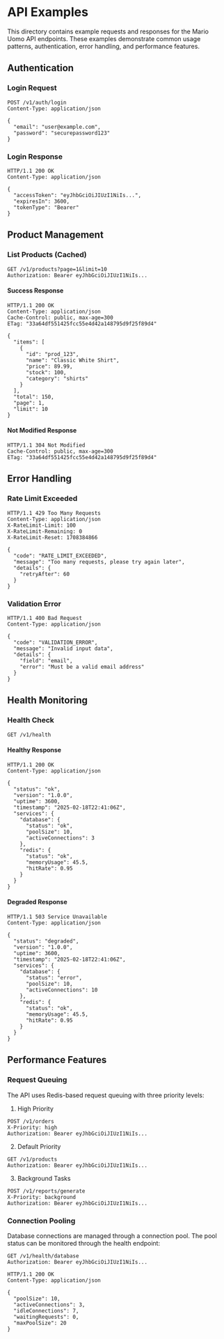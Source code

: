 # API Examples

This directory contains example requests and responses for the Mario Uomo API endpoints. These examples demonstrate common usage patterns, authentication, error handling, and performance features.

## Authentication

### Login Request
```http
POST /v1/auth/login
Content-Type: application/json

{
  "email": "user@example.com",
  "password": "securepassword123"
}
```

### Login Response
```http
HTTP/1.1 200 OK
Content-Type: application/json

{
  "accessToken": "eyJhbGciOiJIUzI1NiIs...",
  "expiresIn": 3600,
  "tokenType": "Bearer"
}
```

## Product Management

### List Products (Cached)
```http
GET /v1/products?page=1&limit=10
Authorization: Bearer eyJhbGciOiJIUzI1NiIs...
```

#### Success Response
```http
HTTP/1.1 200 OK
Content-Type: application/json
Cache-Control: public, max-age=300
ETag: "33a64df551425fcc55e4d42a148795d9f25f89d4"

{
  "items": [
    {
      "id": "prod_123",
      "name": "Classic White Shirt",
      "price": 89.99,
      "stock": 100,
      "category": "shirts"
    }
  ],
  "total": 150,
  "page": 1,
  "limit": 10
}
```

#### Not Modified Response
```http
HTTP/1.1 304 Not Modified
Cache-Control: public, max-age=300
ETag: "33a64df551425fcc55e4d42a148795d9f25f89d4"
```

## Error Handling

### Rate Limit Exceeded
```http
HTTP/1.1 429 Too Many Requests
Content-Type: application/json
X-RateLimit-Limit: 100
X-RateLimit-Remaining: 0
X-RateLimit-Reset: 1708384866

{
  "code": "RATE_LIMIT_EXCEEDED",
  "message": "Too many requests, please try again later",
  "details": {
    "retryAfter": 60
  }
}
```

### Validation Error
```http
HTTP/1.1 400 Bad Request
Content-Type: application/json

{
  "code": "VALIDATION_ERROR",
  "message": "Invalid input data",
  "details": {
    "field": "email",
    "error": "Must be a valid email address"
  }
}
```

## Health Monitoring

### Health Check
```http
GET /v1/health
```

#### Healthy Response
```http
HTTP/1.1 200 OK
Content-Type: application/json

{
  "status": "ok",
  "version": "1.0.0",
  "uptime": 3600,
  "timestamp": "2025-02-18T22:41:06Z",
  "services": {
    "database": {
      "status": "ok",
      "poolSize": 10,
      "activeConnections": 3
    },
    "redis": {
      "status": "ok",
      "memoryUsage": 45.5,
      "hitRate": 0.95
    }
  }
}
```

#### Degraded Response
```http
HTTP/1.1 503 Service Unavailable
Content-Type: application/json

{
  "status": "degraded",
  "version": "1.0.0",
  "uptime": 3600,
  "timestamp": "2025-02-18T22:41:06Z",
  "services": {
    "database": {
      "status": "error",
      "poolSize": 10,
      "activeConnections": 10
    },
    "redis": {
      "status": "ok",
      "memoryUsage": 45.5,
      "hitRate": 0.95
    }
  }
}
```

## Performance Features

### Request Queuing
The API uses Redis-based request queuing with three priority levels:

1. High Priority
```http
POST /v1/orders
X-Priority: high
Authorization: Bearer eyJhbGciOiJIUzI1NiIs...
```

2. Default Priority
```http
GET /v1/products
Authorization: Bearer eyJhbGciOiJIUzI1NiIs...
```

3. Background Tasks
```http
POST /v1/reports/generate
X-Priority: background
Authorization: Bearer eyJhbGciOiJIUzI1NiIs...
```

### Connection Pooling
Database connections are managed through a connection pool. The pool status can be monitored through the health endpoint:

```http
GET /v1/health/database
Authorization: Bearer eyJhbGciOiJIUzI1NiIs...

HTTP/1.1 200 OK
Content-Type: application/json

{
  "poolSize": 10,
  "activeConnections": 3,
  "idleConnections": 7,
  "waitingRequests": 0,
  "maxPoolSize": 20
}
```
